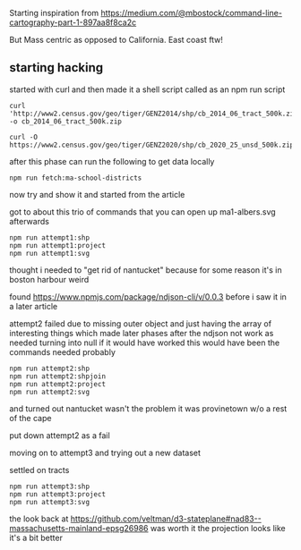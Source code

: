Starting inspiration from https://medium.com/@mbostock/command-line-cartography-part-1-897aa8f8ca2c

But Mass centric as opposed to California. East coast ftw!

## starting hacking

started with curl and then made it a shell script called as an npm run script

```
curl 'http://www2.census.gov/geo/tiger/GENZ2014/shp/cb_2014_06_tract_500k.zip' -o cb_2014_06_tract_500k.zip

curl -O https://www2.census.gov/geo/tiger/GENZ2020/shp/cb_2020_25_unsd_500k.zip
```

after this phase can run the following to get data locally

```
npm run fetch:ma-school-districts
```

now try and show it and started from the article

got to about this trio of commands that you can open up ma1-albers.svg afterwards

```
npm run attempt1:shp
npm run attempt1:project
npm run attempt1:svg
```

thought i needed to "get rid of nantucket" because for some reason it's in boston harbour weird

found https://www.npmjs.com/package/ndjson-cli/v/0.0.3 before i saw it in a later article

attempt2 failed due to missing outer object and just having the array of interesting things which made
later phases after the ndjson not work as needed turning into null if it would have worked this would
have been the commands needed probably

```
npm run attempt2:shp
npm run attempt2:shpjoin
npm run attempt2:project
npm run attempt2:svg
```

and turned out nantucket wasn't the problem it was provinetown w/o a rest of the cape

put down attempt2 as a fail

moving on to attempt3 and trying out a new dataset

settled on tracts

```
npm run attempt3:shp
npm run attempt3:project
npm run attempt3:svg
```

the look back at https://github.com/veltman/d3-stateplane#nad83--massachusetts-mainland-epsg26986
was worth it the projection looks like it's a bit better
